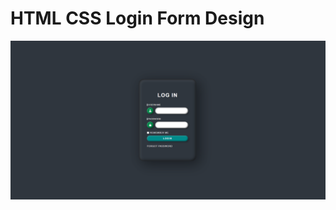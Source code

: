 # HTML CSS Login Form Design

<img src="https://github.com/bayramanli/HTML_CSS_Login_Form_ui/blob/master/picture1.PNG">
